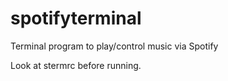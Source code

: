 # spotifyterminal
Terminal program to play/control music via Spotify <br>

Look at stermrc before running.
